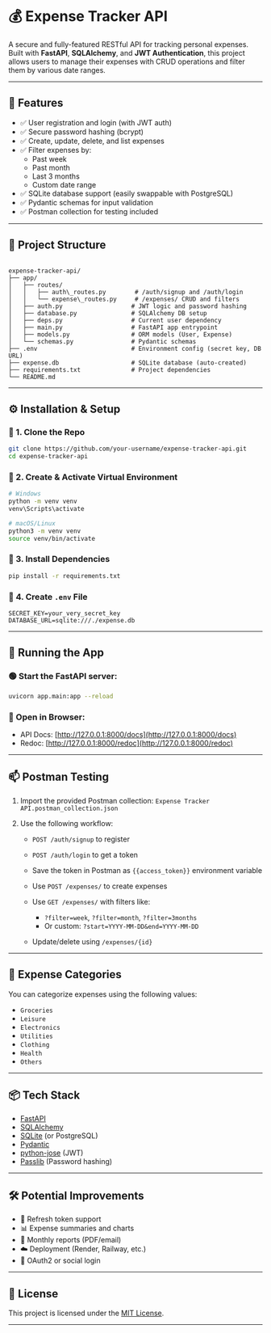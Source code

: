 # 💰 Expense Tracker API

A secure and fully-featured RESTful API for tracking personal expenses. Built with **FastAPI**, **SQLAlchemy**, and **JWT Authentication**, this project allows users to manage their expenses with CRUD operations and filter them by various date ranges.

---

## 🚀 Features

- ✅ User registration and login (with JWT auth)
- ✅ Secure password hashing (bcrypt)
- ✅ Create, update, delete, and list expenses
- ✅ Filter expenses by:
  - Past week
  - Past month
  - Last 3 months
  - Custom date range
- ✅ SQLite database support (easily swappable with PostgreSQL)
- ✅ Pydantic schemas for input validation
- ✅ Postman collection for testing included

---

## 📁 Project Structure

```

expense-tracker-api/
├── app/
│   ├── routes/
│   │   ├── auth\_routes.py        # /auth/signup and /auth/login
│   │   └── expense\_routes.py     # /expenses/ CRUD and filters
│   ├── auth.py                   # JWT logic and password hashing
│   ├── database.py               # SQLAlchemy DB setup
│   ├── deps.py                   # Current user dependency
│   ├── main.py                   # FastAPI app entrypoint
│   ├── models.py                 # ORM models (User, Expense)
│   └── schemas.py                # Pydantic schemas
├── .env                          # Environment config (secret key, DB URL)
├── expense.db                    # SQLite database (auto-created)
├── requirements.txt              # Project dependencies
└── README.md

````

---

## ⚙️ Installation & Setup

### 🔹 1. Clone the Repo
```bash
git clone https://github.com/your-username/expense-tracker-api.git
cd expense-tracker-api
````

### 🔹 2. Create & Activate Virtual Environment

```bash
# Windows
python -m venv venv
venv\Scripts\activate

# macOS/Linux
python3 -m venv venv
source venv/bin/activate
```

### 🔹 3. Install Dependencies

```bash
pip install -r requirements.txt
```

### 🔹 4. Create `.env` File

```env
SECRET_KEY=your_very_secret_key
DATABASE_URL=sqlite:///./expense.db
```

---

## 🧪 Running the App

### 🟢 Start the FastAPI server:

```bash
uvicorn app.main:app --reload
```

### 🔗 Open in Browser:

* API Docs: [http://127.0.0.1:8000/docs](http://127.0.0.1:8000/docs)
* Redoc: [http://127.0.0.1:8000/redoc](http://127.0.0.1:8000/redoc)

---

## 📫 Postman Testing

1. Import the provided Postman collection: `Expense Tracker API.postman_collection.json`
2. Use the following workflow:

   * `POST /auth/signup` to register
   * `POST /auth/login` to get a token
   * Save the token in Postman as `{{access_token}}` environment variable
   * Use `POST /expenses/` to create expenses
   * Use `GET /expenses/` with filters like:

     * `?filter=week`, `?filter=month`, `?filter=3months`
     * Or custom: `?start=YYYY-MM-DD&end=YYYY-MM-DD`
   * Update/delete using `/expenses/{id}`

---

## 🧠 Expense Categories

You can categorize expenses using the following values:

* `Groceries`
* `Leisure`
* `Electronics`
* `Utilities`
* `Clothing`
* `Health`
* `Others`

---

## 📦 Tech Stack

* [FastAPI](https://fastapi.tiangolo.com/)
* [SQLAlchemy](https://www.sqlalchemy.org/)
* [SQLite](https://www.sqlite.org/) (or PostgreSQL)
* [Pydantic](https://docs.pydantic.dev/)
* [python-jose](https://python-jose.readthedocs.io/) (JWT)
* [Passlib](https://passlib.readthedocs.io/) (Password hashing)

---

## 🛠 Potential Improvements

* 🔄 Refresh token support
* 📊 Expense summaries and charts
* 🧾 Monthly reports (PDF/email)
* ☁️ Deployment (Render, Railway, etc.)
* 🔐 OAuth2 or social login

---

## 🪪 License

This project is licensed under the [MIT License](LICENSE).

---


